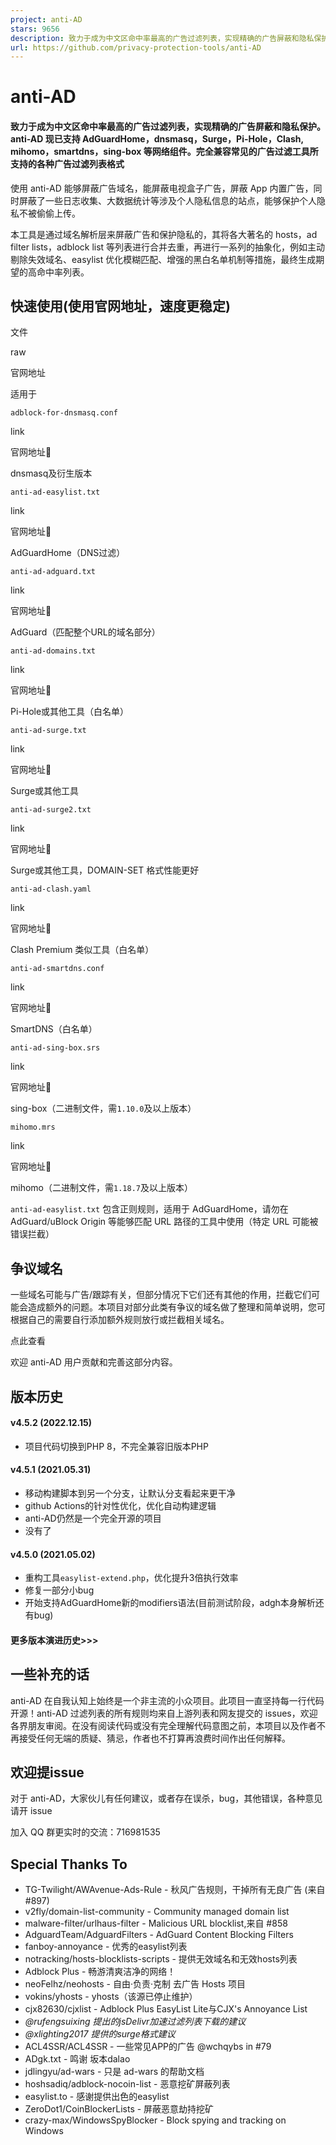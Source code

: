 ```yaml
---
project: anti-AD
stars: 9656
description: 致力于成为中文区命中率最高的广告过滤列表，实现精确的广告屏蔽和隐私保护。anti-AD 现已支持 AdGuardHome，dnsmasq，Surge，Pi-Hole，Clash, mihomo，smartdns，sing-box 等网络组件。完全兼容常见的广告过滤工具所支持的各种广告过滤列表格式
url: https://github.com/privacy-protection-tools/anti-AD
---
```


anti-AD
=======

#### 致力于成为中文区命中率最高的广告过滤列表，实现精确的广告屏蔽和隐私保护。anti-AD 现已支持 AdGuardHome，dnsmasq，Surge，Pi-Hole，Clash, mihomo，smartdns，sing-box 等网络组件。完全兼容常见的广告过滤工具所支持的各种广告过滤列表格式

使用 anti-AD 能够屏蔽广告域名，能屏蔽电视盒子广告，屏蔽 App 内置广告，同时屏蔽了一些日志收集、大数据统计等涉及个人隐私信息的站点，能够保护个人隐私不被偷偷上传。

本工具是通过域名解析层来屏蔽广告和保护隐私的，其将各大著名的 hosts，ad filter lists，adblock list 等列表进行合并去重，再进行一系列的抽象化，例如主动剔除失效域名、easylist 优化模糊匹配、增强的黑白名单机制等措施，最终生成期望的高命中率列表。

快速使用(使用官网地址，速度更稳定)
------------------

文件

raw

官网地址

适用于

`adblock-for-dnsmasq.conf`

link

官网地址🚀

dnsmasq及衍生版本

`anti-ad-easylist.txt`

link

官网地址🚀

AdGuardHome（DNS过滤）

`anti-ad-adguard.txt`

link

官网地址🚀

AdGuard（匹配整个URL的域名部分）

`anti-ad-domains.txt`

link

官网地址🚀

Pi-Hole或其他工具（白名单）

`anti-ad-surge.txt`

link

官网地址🚀

Surge或其他工具

`anti-ad-surge2.txt`

link

官网地址🚀

Surge或其他工具，DOMAIN-SET 格式性能更好

`anti-ad-clash.yaml`

link

官网地址🚀

Clash Premium 类似工具（白名单）

`anti-ad-smartdns.conf`

link

官网地址🚀

SmartDNS（白名单）

`anti-ad-sing-box.srs`

link

官网地址🚀

sing-box（二进制文件，需`1.10.0`及以上版本）

`mihomo.mrs`

link

官网地址🚀

mihomo（二进制文件，需`1.18.7`及以上版本）

`anti-ad-easylist.txt` 包含正则规则，适用于 AdGuardHome，请勿在 AdGuard/uBlock Origin 等能够匹配 URL 路径的工具中使用（特定 URL 可能被错误拦截）

争议域名
----

一些域名可能与广告/跟踪有关，但部分情况下它们还有其他的作用，拦截它们可能会造成额外的问题。本项目对部分此类有争议的域名做了整理和简单说明，您可根据自己的需要自行添加额外规则放行或拦截相关域名。

点此查看

欢迎 anti-AD 用户贡献和完善这部分内容。

版本历史
----

#### v4.5.2 (2022.12.15)

-   项目代码切换到PHP 8，不完全兼容旧版本PHP

#### v4.5.1 (2021.05.31)

-   移动构建脚本到另一个分支，让默认分支看起来更干净
-   github Actions的针对性优化，优化自动构建逻辑
-   anti-AD仍然是一个完全开源的项目
-   没有了

#### v4.5.0 (2021.05.02)

-   重构工具`easylist-extend.php`，优化提升3倍执行效率
-   修复一部分小bug
-   开始支持AdGuardHome新的modifiers语法(目前测试阶段，adgh本身解析还有bug)

#### 更多版本演进历史>>>

一些补充的话
------

anti-AD 在自我认知上始终是一个非主流的小众项目。此项目一直坚持每一行代码开源！anti-AD 过滤列表的所有规则均来自上游列表和网友提交的 issues，欢迎各界朋友审阅。在没有阅读代码或没有完全理解代码意图之前，本项目以及作者不再接受任何无端的质疑、猜忌，作者也不打算再浪费时间作出任何解释。

欢迎提issue
--------

对于 anti-AD，大家伙儿有任何建议，或者存在误杀，bug，其他错误，各种意见 请开 issue

加入 QQ 群更实时的交流：716981535  

Special Thanks To
-----------------

-   TG-Twilight/AWAvenue-Ads-Rule - 秋风广告规则，干掉所有无良广告 (来自#897)
-   v2fly/domain-list-community - Community managed domain list
-   malware-filter/urlhaus-filter - Malicious URL blocklist,来自 #858
-   AdguardTeam/AdguardFilters - AdGuard Content Blocking Filters
-   fanboy-annoyance - 优秀的easylist列表
-   notracking/hosts-blocklists-scripts - 提供无效域名和无效hosts列表
-   Adblock Plus - 畅游清爽洁净的网络！
-   neoFelhz/neohosts - 自由·负责·克制 去广告 Hosts 项目
-   vokins/yhosts - yhosts（该源已停止维护）
-   cjx82630/cjxlist - Adblock Plus EasyList Lite与CJX's Annoyance List
-   _@rufengsuixing 提出的jsDelivr加速过滤列表下载的建议_
-   _@xlighting2017 提供的surge格式建议_
-   ACL4SSR/ACL4SSR - 一些常见APP的广告 @wchqybs in #79
-   ADgk.txt - 鸣谢 坂本dalao
-   jdlingyu/ad-wars - 只是 ad-wars 的帮助文档
-   hoshsadiq/adblock-nocoin-list - 恶意挖矿屏蔽列表
-   easylist.to - 感谢提供出色的easylist
-   ZeroDot1/CoinBlockerLists - 屏蔽恶意劫持挖矿
-   crazy-max/WindowsSpyBlocker - Block spying and tracking on Windows
